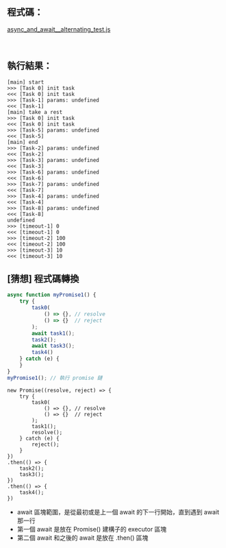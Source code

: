 
## 程式碼：
[async_and_await__alternating_test.js](async_and_await__alternating_test.js)

<br>

## 執行結果：
```
[main] start
>>> [Task 0] init task
<<< [Task 0] init task
>>> [Task-1] params: undefined
<<< [Task-1]
[main] take a rest
>>> [Task 0] init task
<<< [Task 0] init task
>>> [Task-5] params: undefined
<<< [Task-5] 
[main] end
>>> [Task-2] params: undefined
<<< [Task-2] 
>>> [Task-3] params: undefined
<<< [Task-3] 
>>> [Task-6] params: undefined
<<< [Task-6] 
>>> [Task-7] params: undefined
<<< [Task-7] 
>>> [Task-4] params: undefined
<<< [Task-4] 
>>> [Task-8] params: undefined
<<< [Task-8] 
undefined
>>> [timeout-1] 0
<<< [timeout-1] 0
>>> [timeout-2] 100
<<< [timeout-2] 100
>>> [timeout-3] 10
<<< [timeout-3] 10
```

## [猜想] 程式碼轉換
```javascript
async function myPromise1() {
    try {
        task0(
            () => {}, // resolve
            () => {}  // reject
        );
        await task1();
        task2();
        await task3();
        task4()
    } catch (e) {
    }
}
myPromise1(); // 執行 promise 鏈
```

```
new Promise((resolve, reject) => {
    try {
        task0(
            () => {}, // resolve
            () => {}  // reject
        );
        task1();
        resolve();
    } catch (e) {
        reject();
    }
})
.then(() => {
    task2();
    task3();
})
.then(() => {
    task4();
})

```

- await 區塊範圍，是從最初或是上一個 await 的下一行開始，直到遇到 await 那一行
- 第一個 await 是放在 Promise() 建構子的 executor 區塊
- 第二個 await 和之後的 await 是放在 .then() 區塊

